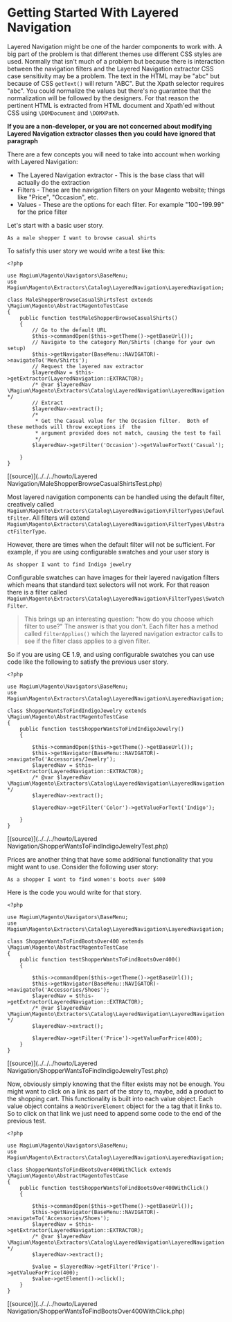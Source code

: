 Getting Started With Layered Navigation
=======================================

Layered Navigation might be one of the harder components to work with.  A big part of the problem is that different themes use different CSS styles are used.  Normally that isn't much of a problem but because there is interaction between the navigation filters and the Layered Navigation extractor CSS case sensitivity may be a problem.  The text in the HTML may be "abc" but because of CSS `getText()` will return "ABC".  But the Xpath selector requires "abc".  You could normalize the values but there's no guarantee that the normalization will be followed by the designers.  For that reason the pertinent HTML is extracted from HTML document and Xpath'ed without CSS using `\DOMDocument` and `\DOMXPath`.

 **If you are a non-developer, or you are not concerned about modifying Layered Navigation extractor classes then you could have ignored that paragraph**

There are a few concepts you will need to take into account when working with Layered Navigation:

* The Layered Navigation extractor - This is the base class that will actually do the extraction
* Filters - These are the navigation filters on your Magento website; things like "Price", "Occasion", etc.
* Values - These are the options for each filter.  For example "$100-$199.99" for the price filter

Let's start with a basic user story.

`As a male shopper I want to browse casual shirts`

To satisfy this user story we would write a test like this:

```
<?php

use Magium\Magento\Navigators\BaseMenu;
use Magium\Magento\Extractors\Catalog\LayeredNavigation\LayeredNavigation;

class MaleShopperBrowseCasualShirtsTest extends \Magium\Magento\AbstractMagentoTestCase
{
    public function testMaleShopperBrowseCasualShirts()
    {
        // Go to the default URL
        $this->commandOpen($this->getTheme()->getBaseUrl());
        // Navigate to the category Men/Shirts (change for your own setup)
        $this->getNavigator(BaseMenu::NAVIGATOR)->navigateTo('Men/Shirts');
        // Request the layered nav extractor
        $layeredNav = $this->getExtractor(LayeredNavigation::EXTRACTOR);
        /* @var $layeredNav \Magium\Magento\Extractors\Catalog\LayeredNavigation\LayeredNavigation */
        // Extract
        $layeredNav->extract();
        /*
         * Get the Casual value for the Occasion filter.  Both of these methods will throw exceptions if  the
         * argument provided does not match, causing the test to fail
         */
        $layeredNav->getFilter('Occasion')->getValueForText('Casual');

    }
}
```
[(source)](../../../howto/Layered Navigation/MaleShopperBrowseCasualShirtsTest.php)

Most layered navigation components can be handled using the default filter, creatively called `Magium\Magento\Extractors\Catalog\LayeredNavigation\FilterTypes\DefaultFilter`.  All filters will extend `Magium\Magento\Extractors\Catalog\LayeredNavigation\FilterTypes\AbstractFilterType`.

However, there are times when the default filter will not be sufficient.  For example, if you are using configurable swatches and your user story is

`As shopper I want to find Indigo jewelry`

Configurable swatches can have images for their layered navigation filters which means that standard text selectors will not work.  For that reason there is a filter called `Magium\Magento\Extractors\Catalog\LayeredNavigation\FilterTypes\SwatchFilter`.

> This brings up an interesting question: "how do you choose which filter to use?"  The answer is that you don't.  Each filter has a method called `filterApplies()` which the layered navigation extractor calls to see if the filter class applies to a given filter.

So if you are using CE 1.9, and using configurable swatches you can use code like the following to satisfy the previous user story.

```
<?php

use Magium\Magento\Navigators\BaseMenu;
use Magium\Magento\Extractors\Catalog\LayeredNavigation\LayeredNavigation;

class ShopperWantsToFindIndigoJewelry extends \Magium\Magento\AbstractMagentoTestCase
{
    public function testShopperWantsToFindIndigoJewelry()
    {

        $this->commandOpen($this->getTheme()->getBaseUrl());
        $this->getNavigator(BaseMenu::NAVIGATOR)->navigateTo('Accessories/Jewelry');
        $layeredNav = $this->getExtractor(LayeredNavigation::EXTRACTOR);
        /* @var $layeredNav \Magium\Magento\Extractors\Catalog\LayeredNavigation\LayeredNavigation */
        $layeredNav->extract();

        $layeredNav->getFilter('Color')->getValueForText('Indigo');

    }
}
```
[(source)](../../../howto/Layered Navigation/ShopperWantsToFindIndigoJewelryTest.php)

Prices are another thing that have some additional functionality that you might want to use.  Consider the following user story:

`As a shopper I want to find women's boots over $400`

Here is the code you would write for that story.

```
<?php

use Magium\Magento\Navigators\BaseMenu;
use Magium\Magento\Extractors\Catalog\LayeredNavigation\LayeredNavigation;

class ShopperWantsToFindBootsOver400 extends \Magium\Magento\AbstractMagentoTestCase
{
    public function testShopperWantsToFindBootsOver400()
    {

        $this->commandOpen($this->getTheme()->getBaseUrl());
        $this->getNavigator(BaseMenu::NAVIGATOR)->navigateTo('Accessories/Shoes');
        $layeredNav = $this->getExtractor(LayeredNavigation::EXTRACTOR);
        /* @var $layeredNav \Magium\Magento\Extractors\Catalog\LayeredNavigation\LayeredNavigation */
        $layeredNav->extract();

        $layeredNav->getFilter('Price')->getValueForPrice(400);
    }
}
```
[(source)](../../../howto/Layered Navigation/ShopperWantsToFindIndigoJewelryTest.php)

Now, obviously simply knowing that the filter exists may not be enough.  You might want to click on a link as part of the story to, maybe, add a product to the shopping cart.  This functionality is built into each value object.  Each value object contains a `WebDriverElement` object for the `a` tag that it links to.  So to click on that link we just need to append some code to the end of the previous test.

```
<?php

use Magium\Magento\Navigators\BaseMenu;
use Magium\Magento\Extractors\Catalog\LayeredNavigation\LayeredNavigation;

class ShopperWantsToFindBootsOver400WithClick extends \Magium\Magento\AbstractMagentoTestCase
{
    public function testShopperWantsToFindBootsOver400WithClick()
    {

        $this->commandOpen($this->getTheme()->getBaseUrl());
        $this->getNavigator(BaseMenu::NAVIGATOR)->navigateTo('Accessories/Shoes');
        $layeredNav = $this->getExtractor(LayeredNavigation::EXTRACTOR);
        /* @var $layeredNav \Magium\Magento\Extractors\Catalog\LayeredNavigation\LayeredNavigation */
        $layeredNav->extract();

        $value = $layeredNav->getFilter('Price')->getValueForPrice(400);
        $value->getElement()->click();
    }
}
```
[(source)](../../../howto/Layered Navigation/ShopperWantsToFindBootsOver400WithClick.php)